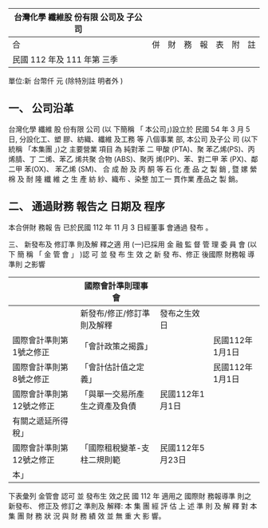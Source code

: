 
| 台灣化學 纖維股 份有限 公司及 子公司   |    |    |    |    |    |    |    |
|----------------------------------------|----|----|----|----|----|----|----|
| 合                                     | 併 | 財 | 務 | 報 | 表 | 附 | 註 |
| 民國 112 年及 111 年第 三季            |    |    |    |    |    |    |    |

單位:新 台幣仟 元 (除特別註 明者外 )

## 一、 公司沿革

台灣化學 纖維 股 份有限 公司 (以 下簡稱 「 本公司」)設立於 民國 54 年 3 月 5 日, 分設化工、塑 膠、紡織、纖維 及工務 等 八個事業 部, 本公司 及子公 司 (以下 統稱 「本集團 」)之 主要營業 項目 為 純對苯 二 甲酸 (PTA)、聚 苯乙烯(PS)、丙烯腈、丁 二烯、苯乙 烯共聚 合物 (ABS)、聚丙 烯(PP)、苯、對二甲 苯 (PX)、鄰二甲 苯(OX)、 苯乙烯 (SM)、 合 成 酚 及 丙 酮 等 石 化 產 品 之 製 銷 , 暨 嫘 縈 棉 及 耐 隆 纖 維 之 生 產 紡 紗、織布 、染整 加工一 貫作業 產品之 製 銷。

## 二、 通過財務 報告之 日期及 程序

本合併財 務報 告 已於民國 112 年 11 月 3 日經董事 會通過 發布 。

三、 新發布及 修訂準 則及解 釋之適 用
(一)已採用 金 融 監 督 管 理 委 員 會 (以 下 簡 稱 「 金 管 會 」 )認 可 並 發 布 生 效 之 新 發 布、修正 後國際 財務報 導準則 之影響

|                          | 國際會計準則理事會             |                  |                 |
|--------------------------|--------------------------------|------------------|-----------------|
|                          | 新發布/修正/修訂準則及解釋     | 發布之生效日     |                 |
| 國際會計準則第1號之修正  | 「會計政策之揭露」             |                  | 民國112年1月1日 |
| 國際會計準則第8號之修正  | 「會計估計值之定義」           |                  | 民國112年1月1日 |
| 國際會計準則第12號之修正 | 「與單一交易所產生之資產及負債 | 民國112年1月1日  |                 |
| 有關之遞延所得稅」       |                                |                  |                 |
| 國際會計準則第12號之修正 | 「國際租稅變革-支柱二規則範   | 民國112年5月23日 |                 |
| 本」                     |                                |                  |                 |

下表彙列 金管會 認可 並 發布生 效之民 國 112 年 適用之 國際財 務報導準 則之 新發布、 修正及 修訂之 準則及 解釋: 本 集 團 經 評 估 上 述 準 則 及 解 釋 對 本 集 團 財 務 狀 況 與 財 務 績 效 並 無 重 大 影 響。